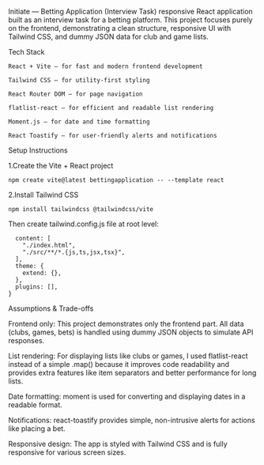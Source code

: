 Initiate — Betting Application (Interview Task)
responsive React application built as an interview task for a betting platform. This project focuses purely on the frontend, demonstrating a clean structure, responsive UI with Tailwind CSS, and dummy JSON data for club and game lists.


Tech Stack

```React + Vite — for fast and modern frontend development```

```Tailwind CSS — for utility-first styling```

```React Router DOM — for page navigation```

```flatlist-react — for efficient and readable list rendering```

```Moment.js — for date and time formatting```

```React Toastify — for user-friendly alerts and notifications ```

Setup Instructions

1.Create the Vite + React project

```npm create vite@latest bettingapplication -- --template react```

2.Install Tailwind CSS

```npm install tailwindcss @tailwindcss/vite```

Then create tailwind.config.js file at root level:

```export default {
  content: [
    "./index.html",
    "./src/**/*.{js,ts,jsx,tsx}",
  ],
  theme: {
    extend: {},
  },
  plugins: [],
}
```


Assumptions & Trade-offs

Frontend only:
This project demonstrates only the frontend part. All data (clubs, games, bets) is handled using dummy JSON objects to simulate API responses.

List rendering:
For displaying lists like clubs or games, I used flatlist-react instead of a simple .map() because it improves code readability and provides extra features like item separators and better performance for long lists.

Date formatting:
moment is used for converting and displaying dates in a readable format.

Notifications:
react-toastify provides simple, non-intrusive alerts for actions like placing a bet.

Responsive design:
The app is styled with Tailwind CSS and is fully responsive for various screen sizes.

